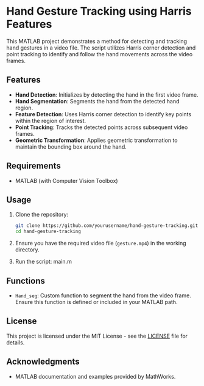 # Hand Gesture Tracking using Harris Features

This MATLAB project demonstrates a method for detecting and tracking hand gestures in a video file. The script utilizes Harris corner detection and point tracking to identify and follow the hand movements across the video frames.

## Features

- **Hand Detection**: Initializes by detecting the hand in the first video frame.
- **Hand Segmentation**: Segments the hand from the detected hand region.
- **Feature Detection**: Uses Harris corner detection to identify key points within the region of interest.
- **Point Tracking**: Tracks the detected points across subsequent video frames.
- **Geometric Transformation**: Applies geometric transformation to maintain the bounding box around the hand.

## Requirements

- MATLAB (with Computer Vision Toolbox)

## Usage

1. Clone the repository:
    ```sh
    git clone https://github.com/yourusername/hand-gesture-tracking.git
    cd hand-gesture-tracking
    ```

2. Ensure you have the required video file (`gesture.mp4`) in the working directory.

3. Run the script:
   main.m
## Functions

- `Hand_seg`: Custom function to segment the hand from the video frame. Ensure this function is defined or included in your MATLAB path.

## License

This project is licensed under the MIT License - see the [LICENSE](LICENSE) file for details.

## Acknowledgments

- MATLAB documentation and examples provided by MathWorks.
